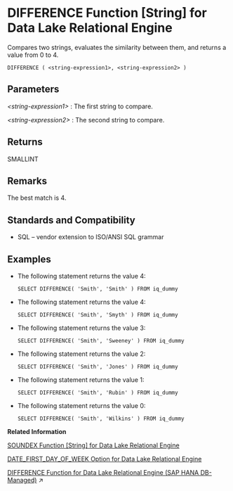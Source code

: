 <!-- loioa54d8aac84f210158ef283ad984de764 -->

# DIFFERENCE Function \[String\] for Data Lake Relational Engine

Compares two strings, evaluates the similarity between them, and returns a value from 0 to 4.



```
DIFFERENCE ( <string-expression1>, <string-expression2> )
```



<a name="loioa54d8aac84f210158ef283ad984de764__DIFFERENCE_parm1"/>

## Parameters

 *<string-expression1\>*
 :   The first string to compare.

  *<string-expression2\>*
 :   The second string to compare.

 

<a name="loioa54d8aac84f210158ef283ad984de764__DIFFERENCE_returns1"/>

## Returns

SMALLINT



<a name="loioa54d8aac84f210158ef283ad984de764__DIFFERENCE_remarks1"/>

## Remarks

The best match is 4.



<a name="loioa54d8aac84f210158ef283ad984de764__DIFFERENCE_standards1"/>

## Standards and Compatibility

-   SQL – vendor extension to ISO/ANSI SQL grammar



<a name="loioa54d8aac84f210158ef283ad984de764__DIFFERENCE_examples1"/>

## Examples

-   The following statement returns the value 4:

    ```
    SELECT DIFFERENCE( 'Smith', 'Smith' ) FROM iq_dummy
    ```

-   The following statement returns the value 4:

    ```
    SELECT DIFFERENCE( 'Smith', 'Smyth' ) FROM iq_dummy
    ```

-   The following statement returns the value 3:

    ```
    SELECT DIFFERENCE( 'Smith', 'Sweeney' ) FROM iq_dummy
    ```

-   The following statement returns the value 2:

    ```
    SELECT DIFFERENCE( 'Smith', 'Jones' ) FROM iq_dummy
    ```

-   The following statement returns the value 1:

    ```
    SELECT DIFFERENCE( 'Smith', 'Rubin' ) FROM iq_dummy
    ```

-   The following statement returns the value 0:

    ```
    SELECT DIFFERENCE( 'Smith', 'Wilkins' ) FROM iq_dummy
    ```


**Related Information**  


[SOUNDEX Function \[String\] for Data Lake Relational Engine](soundex-function-string-for-data-lake-relational-engine-a580dde.md "Returns a number representing the sound of a string.")

[DATE\_FIRST\_DAY\_OF\_WEEK Option for Data Lake Relational Engine](../090-database-options/date-first-day-of-week-option-for-data-lake-relational-engine-a632279.md "Determines the first day of the week.")

[DIFFERENCE Function for Data Lake Relational Engine (SAP HANA DB-Managed)](https://help.sap.com/viewer/a898e08b84f21015969fa437e89860c8/2023_1_QRC/en-US/3b8bafe468ce4160b52b7b25a5de50a0.html "Compares two strings, evaluates the similarity between them, and returns a value from 0 to 4.") :arrow_upper_right:

